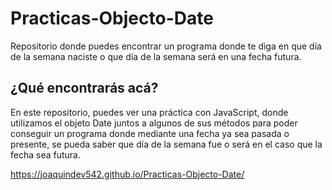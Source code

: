 # Practicas-Objecto-Date
Repositorio donde puedes encontrar un programa donde te diga en que día de la semana naciste o que día de la semana será en una fecha futura.

## ¿Qué encontrarás acá?
En este repositorio, puedes ver una práctica con JavaScript, donde utilizamos el objeto Date juntos a algunos de sus métodos para poder conseguir un programa donde mediante una fecha ya sea pasada o presente, se pueda saber que día de la semana fue o será en el caso que la fecha sea futura.

https://joaquindev542.github.io/Practicas-Objecto-Date/
